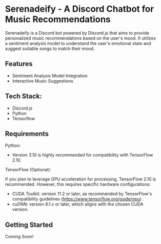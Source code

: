 # Serenadeify - A Discord Chatbot for Music Recommendations

Serenadeify is a Discord bot powered by Discord.js that aims to provide personalized music recommendations based on the user's mood.
It utilizes a sentiment analysis model to understand the user's emotional state and suggest suitable songs to match their mood.

## Features
* Sentiment Analysis Model Integration
* Interactive Music Suggestions

## Tech Stack:
* Discord.js
* Python
* Tensorflow

## Requirements
Python:
* Version 3.10 is highly recommended for compatibility with TensorFlow 2.10.

TensorFlow (Optional):

If you plan to leverage GPU acceleration for processing, TensorFlow 2.10 is recommended. However, this requires specific hardware configurations:
* CUDA Toolkit: version 11.2 or later, as recommended by TensorFlow's compatibility guidelines (https://www.tensorflow.org/guide/gpu).
* cuDNN: version 8.1.x or later, which aligns with the chosen CUDA version.

## Getting Started
Coming Soon!
